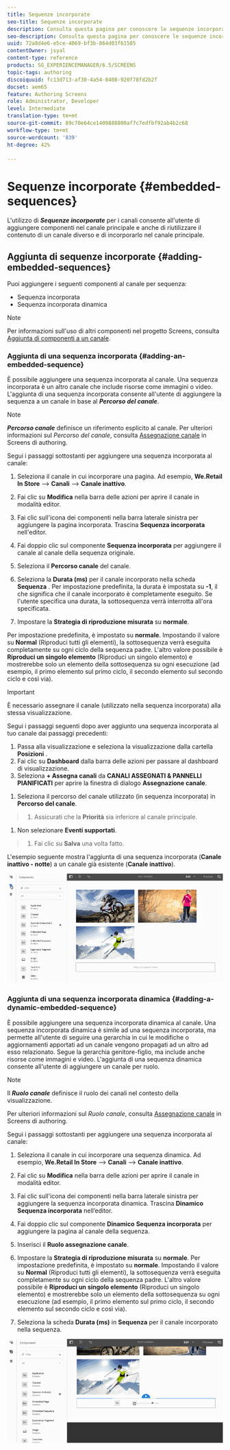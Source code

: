 ```yaml
---
title: Sequenze incorporate
seo-title: Sequenze incorporate
description: Consulta questa pagina per conoscere le sequenze incorporate per i canali che consentono all'utente di aggiungere i componenti nel canale padre e di riutilizzare il contenuto proveniente da un canale diverso e incorporarlo nel canale padre.
seo-description: Consulta questa pagina per conoscere le sequenze incorporate per i canali che consentono all'utente di aggiungere i componenti nel canale padre e di riutilizzare il contenuto proveniente da un canale diverso e incorporarlo nel canale padre.
uuid: 72a8d4e6-e5ce-4069-bf3b-864d03f61585
contentOwner: jsyal
content-type: reference
products: SG_EXPERIENCEMANAGER/6.5/SCREENS
topic-tags: authoring
discoiquuid: fc13d713-af30-4a54-8408-920f78fd2b2f
docset: aem65
feature: Authoring Screens
role: Administrator, Developer
level: Intermediate
translation-type: tm+mt
source-git-commit: 89c70e64ce1409888800af7c7edfbf92ab4b2c68
workflow-type: tm+mt
source-wordcount: '839'
ht-degree: 42%

---
```



# Sequenze incorporate {#embedded-sequences}

L&#39;utilizzo di ***Sequenze incorporate*** per i canali consente all&#39;utente di aggiungere componenti nel canale principale e anche di riutilizzare il contenuto di un canale diverso e di incorporarlo nel canale principale.

## Aggiunta di sequenze incorporate {#adding-embedded-sequences}

Puoi aggiungere i seguenti componenti al canale per sequenza:

* Sequenza incorporata
* Sequenza incorporata dinamica

>[!NOTE]
>
>Per informazioni sull&#39;uso di altri componenti nel progetto Screens, consulta [Aggiunta di componenti a un canale](adding-components-to-a-channel.md).

### Aggiunta di una sequenza incorporata {#adding-an-embedded-sequence}

È possibile aggiungere una sequenza incorporata al canale. Una sequenza incorporata è un altro canale che include risorse come immagini o video. L&#39;aggiunta di una sequenza incorporata consente all&#39;utente di aggiungere la sequenza a un canale in base al ***Percorso del canale***.

>[!NOTE]
>***Percorso canale*** definisce un riferimento esplicito al canale.
>Per ulteriori informazioni sul *Percorso del canale*, consulta [Assegnazione canale](channel-assignment.md) in Screens di authoring.

Segui i passaggi sottostanti per aggiungere una sequenza incorporata al canale:

1. Seleziona il canale in cui incorporare una pagina. Ad esempio, **We.Retail In Store** —> **Canali** —> **Canale inattivo**.

1. Fai clic su **Modifica** nella barra delle azioni per aprire il canale in modalità editor.
1. Fai clic sull&#39;icona dei componenti nella barra laterale sinistra per aggiungere la pagina incorporata. Trascina **Sequenza incorporata** nell&#39;editor.
1. Fai doppio clic sul componente **Sequenza incorporata** per aggiungere il canale al canale della sequenza originale.
1. Seleziona il **Percorso canale** del canale.
1. Seleziona la **Durata (ms)** per il canale incorporato nella scheda **Sequenza** . Per impostazione predefinita, la durata è impostata su **-1**, il che significa che il canale incorporato è completamente eseguito. Se l&#39;utente specifica una durata, la sottosequenza verrà interrotta all&#39;ora specificata.

1. Impostare la **Strategia di riproduzione misurata** su **normale**.

Per impostazione predefinita, è impostato su **normale**. Impostando il valore su **Normal** (Riproduci tutti gli elementi), la sottosequenza verrà eseguita completamente su ogni ciclo della sequenza padre. L&#39;altro valore possibile è **Riproduci un singolo elemento** (Riproduci un singolo elemento) e mostrerebbe solo un elemento della sottosequenza su ogni esecuzione (ad esempio, il primo elemento sul primo ciclo, il secondo elemento sul secondo ciclo e così via).

>[!IMPORTANT]
>
>È necessario assegnare il canale (utilizzato nella sequenza incorporata) alla stessa visualizzazione.
>
>Segui i passaggi seguenti dopo aver aggiunto una sequenza incorporata al tuo canale dai passaggi precedenti:
>
>1. Passa alla visualizzazione e seleziona la visualizzazione dalla cartella **Posizioni** .
>1. Fai clic su **Dashboard** dalla barra delle azioni per passare al dashboard di visualizzazione.
>1. Seleziona **+ Assegna canali** da **CANALI ASSEGNATI &amp; PANNELLI PIANIFICATI** per aprire la finestra di dialogo **Assegnazione canale**.

   >
   >
1. Seleziona il percorso del canale utilizzato (in sequenza incorporata) in **Percorso del canale**.
>1. Assicurati che la **Priorità** sia inferiore al canale principale.

   >
   >
1. Non selezionare **Eventi supportati**.
>1. Fai clic su **Salva** una volta fatto.

>



L&#39;esempio seguente mostra l&#39;aggiunta di una sequenza incorporata (**Canale inattivo - notte**) a un canale già esistente (**Canale inattivo**).

![nuovo2](assets/new2.gif)

### Aggiunta di una sequenza incorporata dinamica {#adding-a-dynamic-embedded-sequence}

È possibile aggiungere una sequenza incorporata dinamica al canale. Una sequenza incorporata dinamica è simile ad una sequenza incorporata, ma permette all&#39;utente di seguire una gerarchia in cui le modifiche o aggiornamenti apportati ad un canale vengono propagati ad un altro ad esso relazionato. Segue la gerarchia genitore-figlio, ma include anche risorse come immagini e video. L&#39;aggiunta di una sequenza dinamica consente all&#39;utente di aggiungere un canale per ruolo.

>[!NOTE]
>
>Il ***Ruolo canale*** definisce il ruolo dei canali nel contesto della visualizzazione.
>
>Per ulteriori informazioni sul *Ruolo canale*, consulta [Assegnazione canale](channel-assignment.md) in Screens di authoring.

Segui i passaggi sottostanti per aggiungere una sequenza incorporata al canale:

1. Seleziona il canale in cui incorporare una sequenza dinamica. Ad esempio, **We.Retail In Store** —> **Canali** —> **Canale inattivo**.

1. Fai clic su **Modifica** nella barra delle azioni per aprire il canale in modalità editor.
1. Fai clic sull&#39;icona dei componenti nella barra laterale sinistra per aggiungere la sequenza incorporata dinamica. Trascina **Dinamico** **Sequenza incorporata** nell’editor.

1. Fai doppio clic sul componente **Dinamico** **Sequenza incorporata** per aggiungere la pagina al canale della sequenza.

1. Inserisci il **Ruolo assegnazione canale**.
1. Impostare la **Strategia di riproduzione misurata** su **normale**. Per impostazione predefinita, è impostato su **normale**. Impostando il valore su **Normal** (Riproduci tutti gli elementi), la sottosequenza verrà eseguita completamente su ogni ciclo della sequenza padre. L&#39;altro valore possibile è **Riproduci un singolo elemento** (Riproduci un singolo elemento) e mostrerebbe solo un elemento della sottosequenza su ogni esecuzione (ad esempio, il primo elemento sul primo ciclo, il secondo elemento sul secondo ciclo e così via).

1. Seleziona la scheda **Durata (ms)** in **Sequenza** per il canale incorporato nella sequenza.

![più recente](assets/latest.gif)

